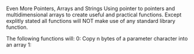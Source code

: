 Even More Pointers, Arrays and Strings
Using pointer to pointers and multidimensional arrays to create useful
and practical functions. Except explitly stated all functions will NOT make use
of any standard library function.

The following functions will:
0: Copy n bytes of a parameter character into an array
1: 
